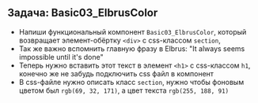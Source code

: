 ## Задача: Basic03_ElbrusColor

- Напиши функциональный компонент `Basic03_ElbrusColor`, который возвращает элемент-обёртку `<div>` с css-классом `section`,
- Так же важно вспомнить главную фразу в Elbrus: "It always seems impossible until it's done"
- Теперь нужно вставить этот текст в элемент `<h1>` с css-классом `h1`, конечно же не забудь подключить css файл в компонент
- В css-файле нужно описать класс `section`, нужно чтобы фоновым цветом был `rgb(69, 32, 171)`, а цвет текста `rgb(255, 188, 91)`
